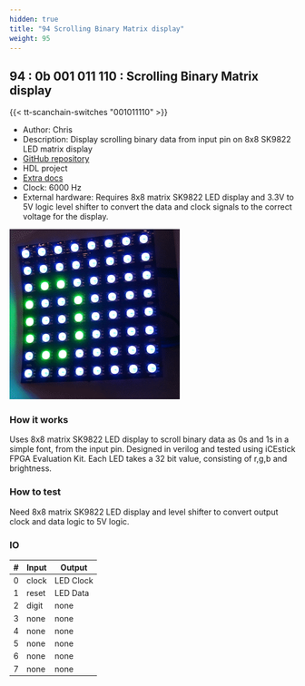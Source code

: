 ```yaml
---
hidden: true
title: "94 Scrolling Binary Matrix display"
weight: 95
---
```


## 94 : 0b 001 011 110 : Scrolling Binary Matrix display

{{< tt-scanchain-switches "001011110" >}}

* Author: Chris
* Description: Display scrolling binary data from input pin on 8x8 SK9822 LED matrix display
* [GitHub repository](https://github.com/chrisruk/matrixchip)
* HDL project
* [Extra docs](https://github.com/chrisruk/matrixchip/blob/main/README.md)
* Clock: 6000 Hz
* External hardware: Requires 8x8 matrix SK9822 LED display and 3.3V to 5V logic level shifter to convert the data and clock signals to the correct voltage for the display.

![picture](images/animation.gif)

### How it works

Uses 8x8 matrix SK9822 LED display to scroll binary data as 0s and 1s in a simple font, from the input pin.  Designed in verilog and tested using iCEstick FPGA Evaluation Kit.  Each LED takes a 32 bit value, consisting of r,g,b and brightness.

### How to test

Need 8x8 matrix SK9822 LED display and level shifter to convert output clock and data logic to 5V logic.

### IO

| # | Input        | Output       |
|---|--------------|--------------|
| 0 | clock  | LED Clock |
| 1 | reset  | LED Data |
| 2 | digit  | none |
| 3 | none  | none |
| 4 | none  | none |
| 5 | none  | none |
| 6 | none  | none |
| 7 | none  | none |
